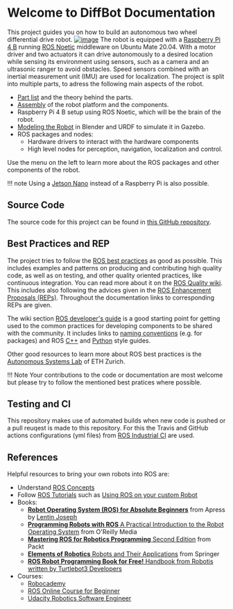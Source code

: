 # Welcome to DiffBot Documentation

This project guides you on how to build an autonomous two wheel differential drive robot. [![image](https://img.shields.io/github/stars/fjp/diffbot?style=social)](https://github.com/fjp/diffbot)
The robot is equipped with a [Raspberry Pi 4 B](https://de.aliexpress.com/item/32858825148.html?spm=a2g0o.productlist.0.0.5d232e8bvlKM7l&algo_pvid=2c45d347-5783-49a6-a0a8-f104d0b78232&algo_expid=2c45d347-5783-49a6-a0a8-f104d0b78232-0&btsid=0100feb4-37d7-453a-8ff8-47a0e2fbdef7&ws_ab_test=searchweb0_0,searchweb201602_9,searchweb201603_52) running [ROS Noetic](http://wiki.ros.org/noetic) middleware on Ubuntu Mate 20.04.
With a motor driver and two actuators it can drive autonomously to a desired location while sensing its environment using sensors, 
such as a camera and an ultrasonic ranger to avoid obstacles. Speed sensors combined with an inertial measurement unit (IMU) are used for localization.
The project is split into multiple parts, to adress the following main aspects of the robot.

- [Part list](/projects/diffbot/components/) and the theory behind the parts.
- [Assembly](/projects/diffbot/assembly/) of the robot platform and the components.
- Raspberry Pi 4 B setup using ROS Noetic, which will be the brain of the robot.
- [Modeling the Robot](/projects/diffbot/URDF) in Blender and URDF to simulate it in Gazebo.
- ROS packages and nodes: 
  - Hardware drivers to interact with the hardware components
  - High level nodes for perception, navigation, localization and control.

Use the menu on the left to learn more about the ROS packages and other components of the robot.

!!! note
    Using a [Jetson Nano](https://developer.nvidia.com/embedded/jetson-nano-developer-kit) instead of a Raspberry Pi is also possible.


## Source Code

The source code for this project can be found in [this GitHub repository](https://github.com/fjp/diffbot).

## Best Practices and REP

The project tries to follow the [ROS best practices](http://wiki.ros.org/Tutorials/Best%20Practices) as good as possible. 
This includes examples and patterns on producing and contributing high quality code, 
as well as on testing, and other quality oriented practices, like continuous integration. 
You can read more about it on the [ROS Quality wiki](http://wiki.ros.org/Quality). This includes also following the advices given
in the [ROS Enhancement Proposals (REPs)](https://www.ros.org/reps/rep-0000.html). Throughout the documentation links to corresponding REPs are given.

The wiki section [ROS developer's guide](http://wiki.ros.org/DevelopersGuide) is a good starting point for getting used to the common practices for developing components to be shared with the community. It includes links to [naming conventions](http://wiki.ros.org/ROS/Patterns/Conventions#Naming_ROS_Resources) (e.g. for packages) and ROS [C++](http://wiki.ros.org/CppStyleGuide) and [Python](http://wiki.ros.org/PyStyleGuide) style guides.

Other good resources to learn more about ROS best practices is the [Autonomous Systems Lab](https://github.com/ethz-asl/ros_best_practices/wiki) of ETH Zurich.

!!! Note
    Your contributions to the code or documentation are most welcome but please try to follow the mentioned best pratices where possible.

## Testing and CI

This repository makes use of automated builds when new code is pushed or a pull reuqest is made to this repository.
For this the Travis and GitHub actions configurations (yml files) from [ROS Industrial CI](https://github.com/ros-industrial/industrial_ci) are used.

## References

Helpful resources to bring your own robots into ROS are:

- Understand [ROS Concepts](https://wiki.ros.org/ROS/Concepts)
- Follow [ROS Tutorials](http://wiki.ros.org/ROS/Tutorials) such as [Using ROS on your custom Robot](http://wiki.ros.org/ROS/Tutorials#Using_ROS_on_your_custom_Robot)
- Books:
  - [**Robot Operating System (ROS) for Absolute Beginners**](https://link.springer.com/book/10.1007/978-1-4842-3405-1) from Apress by [Lentin Joseph](https://lentinjoseph.com/)
  - [**Programming Robots with ROS** A Practical Introduction to the Robot Operating System](http://shop.oreilly.com/product/0636920024736.do) from O'Reilly Media
  - [**Mastering ROS for Robotics Programming** Second Edition](https://www.packtpub.com/eu/hardware-and-creative/mastering-ros-robotics-programming-second-edition) from Packt
  - [**Elements of Robotics** Robots and Their Applications](https://www.springer.com/de/book/9783319625324) from Springer
  - [**ROS Robot Programming Book for Free!** Handbook from Robotis written by Turtlebot3 Developers](https://community.robotsource.org/t/download-the-ros-robot-programming-book-for-free/51)
- Courses:
  - [Robocademy](https://robocademy.com/)
  - [ROS Online Course for Beginner](https://discourse.ros.org/t/new-ros-online-course-for-beginner/5320)
  - [Udacity Robotics Software Engineer](https://www.udacity.com/course/robotics-software-engineer--nd209)
